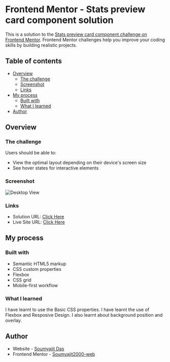 # Frontend Mentor - Stats preview card component solution

This is a solution to the [Stats preview card component challenge on Frontend Mentor](https://www.frontendmentor.io/challenges/stats-preview-card-component-8JqbgoU62). Frontend Mentor challenges help you improve your coding skills by building realistic projects. 

## Table of contents

- [Overview](#overview)
  - [The challenge](#the-challenge)
  - [Screenshot](#screenshot)
  - [Links](#links)
- [My process](#my-process)
  - [Built with](#built-with)
  - [What I learned](#what-i-learned)
- [Author](#author)

## Overview

### The challenge

Users should be able to:

- View the optimal layout depending on their device's screen size
- See hover states for interactive elements

### Screenshot

![Desktop View](https://soumyajit2000-web.github.io/frontendmentorchallenges/stats-preview-card-component-main/screenshot/screenshot-desktop.jpg)

### Links

- Solution URL: [Click Here](https://github.com/Soumyajit2000-web/frontendmentorchallenges/tree/main/stats-preview-card-component-main)
- Live Site URL: [Click Here](https://soumyajit2000-web.github.io/frontendmentorchallenges/stats-preview-card-component-main/index.html)

## My process

### Built with

- Semantic HTML5 markup
- CSS custom properties
- Flexbox
- CSS grid
- Mobile-first workflow

### What I learned

I have learnt to use the Basic CSS properties. I have learnt the use of Flexbox and Resposive Design. I also learnt about background position and overlay.

## Author

- Website - [Soumyajit Das]()
- Frontend Mentor - [Soumyajit2000-web](https://www.frontendmentor.io/profile/Soumyajit2000-web)
